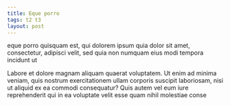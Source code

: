 ```yaml
---
title: Eque porro
tags: t2 t3
layout: post
---
```

eque porro quisquam est, qui dolorem ipsum quia dolor sit amet, consectetur, adipisci velit, sed quia non numquam eius modi tempora incidunt ut 

Labore et dolore magnam aliquam quaerat voluptatem. Ut enim ad minima veniam, quis nostrum exercitationem ullam corporis suscipit laboriosam, nisi ut aliquid ex ea commodi consequatur? Quis autem vel eum iure reprehenderit qui in ea voluptate velit esse quam nihil molestiae conse